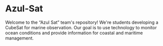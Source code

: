 # Azul-Sat
Welcome to the “Azul Sat” team's repository! We're students developing a CubeSat for marine observation. Our goal is to use technology to monitor ocean conditions and provide information for coastal and maritime management. 
